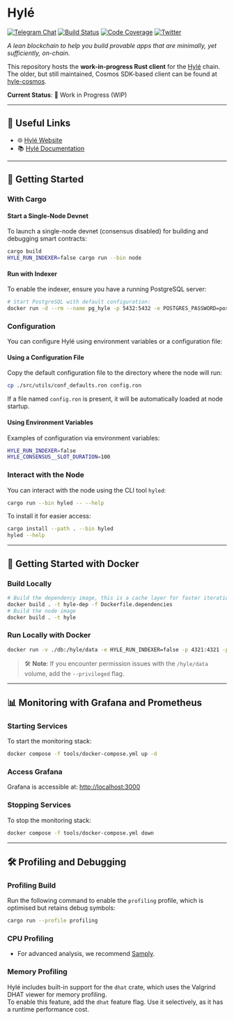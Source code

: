 # Hylé

[![Telegram Chat][tg-badge]][tg-url]
[![Build Status][actions-badge]][actions-url]
[![Code Coverage][codecov-badge]][codecov-url]
[![Twitter][twitter-badge]][twitter-url]

_A lean blockchain to help you build provable apps that are minimally, yet sufficiently, on-chain._

This repository hosts the **work-in-progress Rust client** for the [Hylé](https://hyle.eu) chain.  
The older, but still maintained, Cosmos SDK-based client can be found at [hyle-cosmos](https://github.com/Hyle-org/hyle-cosmos).

**Current Status**: 🚧 Work in Progress (WIP)

---

## 📎 Useful Links

- 🌐 [Hylé Website](https://www.hyle.eu/)  
- 📚 [Hylé Documentation](https://docs.hyle.eu)

---

## 🚀 Getting Started

### With Cargo

#### Start a Single-Node Devnet

To launch a single-node devnet (consensus disabled) for building and debugging smart contracts:

```bash
cargo build
HYLE_RUN_INDEXER=false cargo run --bin node
```

#### Run with Indexer

To enable the indexer, ensure you have a running PostgreSQL server:

```bash
# Start PostgreSQL with default configuration:
docker run -d --rm --name pg_hyle -p 5432:5432 -e POSTGRES_PASSWORD=postgres postgres
```

### Configuration

You can configure Hylé using environment variables or a configuration file:

#### Using a Configuration File

Copy the default configuration file to the directory where the node will run:

```bash
cp ./src/utils/conf_defaults.ron config.ron
```

If a file named `config.ron` is present, it will be automatically loaded at node startup.

#### Using Environment Variables

Examples of configuration via environment variables:

```bash
HYLE_RUN_INDEXER=false 
HYLE_CONSENSUS__SLOT_DURATION=100
```

### Interact with the Node

You can interact with the node using the CLI tool `hyled`:

```bash
cargo run --bin hyled -- --help
```

To install it for easier access:

```bash
cargo install --path . --bin hyled
hyled --help
```

---

## 🐳 Getting Started with Docker

### Build Locally

```bash
# Build the dependency image, this is a cache layer for faster iteration builds
docker build . -t hyle-dep -f Dockerfile.dependencies
# Build the node image 
docker build . -t hyle
```

### Run Locally with Docker

```bash
docker run -v ./db:/hyle/data -e HYLE_RUN_INDEXER=false -p 4321:4321 -p 1234:1234 hyle
```

> 🛠️ **Note**: If you encounter permission issues with the `/hyle/data` volume, add the `--privileged` flag.

---

## 📊 Monitoring with Grafana and Prometheus

### Starting Services

To start the monitoring stack:

```bash
docker compose -f tools/docker-compose.yml up -d
```

### Access Grafana

Grafana is accessible at: [http://localhost:3000](http://localhost:3000)

### Stopping Services

To stop the monitoring stack:

```bash
docker compose -f tools/docker-compose.yml down
```

---

## 🛠️ Profiling and Debugging

### Profiling Build

Run the following command to enable the `profiling` profile, which is optimised but retains debug symbols:

```bash
cargo run --profile profiling
```

### CPU Profiling

- For advanced analysis, we recommend [Samply](https://github.com/mstange/samply).

### Memory Profiling

Hylé includes built-in support for the `dhat` crate, which uses the Valgrind DHAT viewer for memory profiling.  
To enable this feature, add the `dhat` feature flag. Use it selectively, as it has a runtime performance cost.

[actions-badge]: https://img.shields.io/github/actions/workflow/status/Hyle-org/hyle/ci.yml?branch=main  
[actions-url]: https://github.com/Hyle-org/hyle/actions?query=workflow%3ATests+branch%3Amain  
[codecov-badge]: https://codecov.io/gh/Hyle-org/hyle/graph/badge.svg?token=S87GT99Q62  
[codecov-url]: https://codecov.io/gh/Hyle-org/hyle  
[twitter-badge]: https://img.shields.io/twitter/follow/hyle_org  
[twitter-url]: https://x.com/hyle_org  
[tg-badge]: https://img.shields.io/endpoint?url=https%3A%2F%2Ftg.sumanjay.workers.dev%2Fhyle_org%2F&logo=telegram&label=chat&color=neon
[tg-url]: https://t.me/hyle_org
